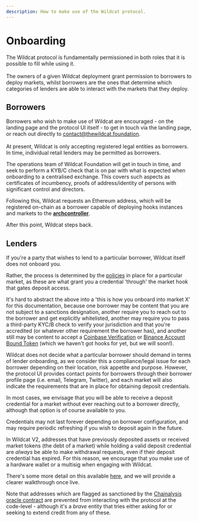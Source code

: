 ```yaml
---
description: How to make use of the Wildcat protocol.
---
```


# Onboarding

The Wildcat protocol is fundamentally permissioned in both roles that it is possible to fill while using it. \
\
The owners of a given Wildcat deployment grant permission to borrowers to deploy markets, whilst borrowers are the ones that determine which categories of lenders are able to interact with the markets that they deploy.

## Borrowers

Borrowers who wish to make use of Wildcat are encouraged - on the landing page and the protocol UI itself - to get in touch via the landing page, or reach out directly to [contact@thewildcat.foundation](mailto:contact@thewildcat.foundation).\
\
At present, Wildcat is only accepting registered legal entities as borrowers. In time, individual retail lenders may be permitted as borrowers.

The operations team of Wildcat Foundation will get in touch in time, and seek to perform a KYB/C check that is on par with what is expected when onboarding to a centralised exchange. This covers such aspects as certificates of incumbency, proofs of address/identity of persons with significant control and directors.

Following this, Wildcat requests an Ethereum address, which will be registered on-chain as a borrower capable of deploying hooks instances and markets to the [**archcontroller**](terminology.md#archcontroller).

After this point, Wildcat steps back.

## Lenders

If you're a party that wishes to lend to a particular borrower, Wildcat itself does not onboard you.

Rather, the process is determined by the [policies](day-to-day-usage/market-access-via-policies-hooks.md) in place for a particular market, as these are what grant you a credential 'through' the market hook that gates deposit access.

It's hard to abstract the above into a 'this is how you onboard into market X' for this documentation, because one borrower may be content that you are not subject to a sanctions designation, another require you to reach out to the borrower and get explicitly whitelisted, another may require you to pass a third-party KYC/B check to verify your jurisdiction and that you're accredited (or whatever other requirement the borrower has), and another still may be content to accept a [Coinbase Verification](https://www.coinbase.com/en-gb/onchain-verify) or [Binance Account Bound Token](https://www.binance.com/en-GB/babt) (which we haven't got hooks for yet, but we will soon!).

Wildcat does not decide what a particular borrower should demand in terms of lender onboarding, as we consider this a compliance/legal issue for each borrower depending on their location, risk appetite and purpose. However, the protocol UI provides contact points for borrowers through their borrower profile page (i.e. email, Telegram, Twitter), and each market will also indicate the requirements that are in place for obtaining deposit credentials.

In most cases, we envisage that you will be able to receive a deposit credential for a market without ever reaching out to a borrower directly, although that option is of course available to you.

Credentials may not last forever depending on borrower configuration, and may require periodic refreshing if you wish to deposit again in the future.

In Wildcat V2, addresses that have previously deposited assets or received market tokens (the debt of a market) while holding a valid deposit credential are _always_ be able to make withdrawal requests, even if their deposit credential has expired. For this reason, we encourage that you make use of a hardware wallet or a multisig when engaging with Wildcat.

There's some more detail on this available [here](day-to-day-usage/market-access-via-policies-hooks.md), and we will provide a clearer walkthrough once live.

Note that addresses which are flagged as sanctioned by the [Chainalysis oracle contract](https://go.chainalysis.com/chainalysis-oracle-docs.html) are prevented from interacting with the protocol at the code-level - although it's a _brave_ entity that tries either asking for or seeking to extend credit from any of these.&#x20;
